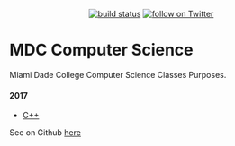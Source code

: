 
<p  align="center">
  <a href="https://travis-ci.org/badges/shields">
        <img src="https://travis-ci.org/19cah/mdc.svg?branch=master"
            alt="build status"></a>
  <a href="https://twitter.com/intent/follow?screen_name=shields_io">
        <img src="https://img.shields.io/twitter/follow/19cah.svg?style=social"
            alt="follow on Twitter"></a>
</p>

# MDC Computer Science
Miami  Dade College Computer Science Classes Purposes.

#### 2017
* [C++](cpp)


See on Github [here](https://github.com/19cah/mdc)
